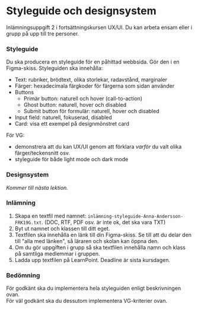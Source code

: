 # Styleguide och designsystem
Inlämningsuppgift 2 i fortsättningskursen UX/UI. Du kan arbeta ensam eller i grupp på upp till tre personer.

### Styleguide
Du ska producera en styleguide för en påhittad webbsida. Gör den i en Figma-skiss. Styleguiden ska innehålla:
+ Text: rubriker, brödtext, olika storlekar, radavstånd, marginaler
+ Färger: hexadecimala färgkoder för färgerna som sidan använder
+ Buttons
    + Primär button: naturell och hover (call-to-action)
    + Ghost button: naturell, hover och disabled
    + Submit button för formulär: naturell, hover och disabled
+ Input field: naturell, fokuserad, disabled
+ Card: visa ett exempel på designmönstret card

För VG:
+ demonstrera att du kan UX/UI genom att förklara *varför* du valt olika färger/teckensnitt osv.
+ styleguide för både light mode och dark mode


### Designsystem
*Kommer till nästa lektion.*

### Inlämning
1. Skapa en textfil med namnet: `inlämning-styleguide-Anna-Andersson-FRK19G.txt`. (DOC, RTF, PDF osv. är inte ok, det ska vara TXT)
2. Byt ut namnet och klassen till ditt eget.
3. Textfilen ska innehålla en länk till din Figma-skiss. Se till att du delar den till "alla med länken", så läraren och skolan kan öppna den.
4. Om du gör uppgiften i grupp så ska textfilen innehålla namn och klass på samtliga medlemmar i gruppen.
5. Ladda upp textfilen på LearnPoint. Deadline är sista kursdagen.

### Bedömning
För godkänt ska du implementera hela styleguiden enligt beskrivningen ovan. <br>
För väl godkänt ska du dessutom implementera VG-kriterier ovan.
